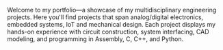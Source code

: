 Welcome to my portfolio—a showcase of my multidisciplinary engineering projects. Here you'll find projects that span analog/digital electronics, embedded systems, IoT and mechanical design. Each project displays my hands-on experience with circuit construction, system interfacing, CAD modeling, and programming in Assembly, C, C++, and Python.
